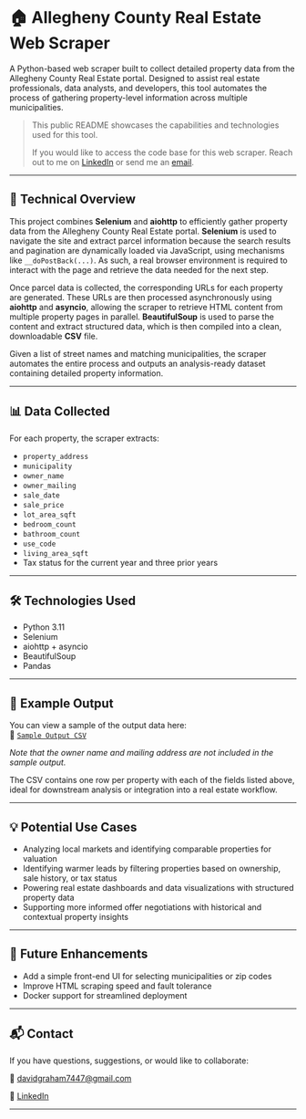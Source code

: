 # 🏠 Allegheny County Real Estate Web Scraper

A Python-based web scraper built to collect detailed property data from the Allegheny County Real Estate portal. Designed to assist real estate professionals, data analysts, and developers, this tool automates the process of gathering property-level information across multiple municipalities.

> This public README showcases the capabilities and technologies used for this tool. 
>
> If you would like to access the code base for this web scraper. Reach out to me on [LinkedIn](https://www.linkedin.com/in/davidgraham-cs/) or send me an [email](mailto:davidgraham7447@gmail.com).

---

## 📌 Technical Overview

This project combines **Selenium** and **aiohttp** to efficiently gather property data from the Allegheny County Real Estate portal. **Selenium** is used to navigate the site and extract parcel information because the search results and pagination are dynamically loaded via JavaScript, using mechanisms like `__doPostBack(...)`. As such, a real browser environment is required to interact with the page and retrieve the data needed for the next step.

Once parcel data is collected, the corresponding URLs for each property are generated. These URLs are then processed asynchronously using **aiohttp** and **asyncio**, allowing the scraper to retrieve HTML content from multiple property pages in parallel. **BeautifulSoup** is used to parse the content and extract structured data, which is then compiled into a clean, downloadable **CSV** file.

Given a list of street names and matching municipalities, the scraper automates the entire process and outputs an analysis-ready dataset containing detailed property information.

---

## 📊 Data Collected

For each property, the scraper extracts:

- `property_address`
- `municipality`
- `owner_name`
- `owner_mailing`
- `sale_date`
- `sale_price`
- `lot_area_sqft`
- `bedroom_count`
- `bathroom_count`
- `use_code`
- `living_area_sqft`
- Tax status for the current year and three prior years

---

## 🛠️ Technologies Used

- Python 3.11
- Selenium
- aiohttp + asyncio
- BeautifulSoup
- Pandas

---

## 📁 Example Output

You can view a sample of the output data here:  
📂 [`Sample Output CSV`](sample_output.csv)

*Note that the owner name and mailing address are not included in the sample output.*

The CSV contains one row per property with each of the fields listed above, ideal for downstream analysis or integration into a real estate workflow.

---

## 💡 Potential Use Cases

- Analyzing local markets and identifying comparable properties for valuation
- Identifying warmer leads by filtering properties based on ownership, sale history, or tax status
- Powering real estate dashboards and data visualizations with structured property data
- Supporting more informed offer negotiations with historical and contextual property insights


---

## 🚧 Future Enhancements

- Add a simple front-end UI for selecting municipalities or zip codes
- Improve HTML scraping speed and fault tolerance
- Docker support for streamlined deployment

---

## 📬 Contact

If you have questions, suggestions, or would like to collaborate:

📧 [davidgraham7447@gmail.com](mailto:davidgraham7447@gmail.com)

🔗 [LinkedIn](https://www.linkedin.com/in/davidgraham-cs/)

---

